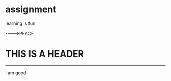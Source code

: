 # assignment
<!DOCTYPE html>
<html lang="en">
<head>
    <meta charset="UTF-8">
    <meta name="viewport" content="width=device-width, initial-scale=1.0">
    <title>Document</title>
</head>
<body>
    <p>learning is fun</p>---->PEACE
    <h1>THIS IS A HEADER</h1><hr>
    <p>i am good</p>
</body>
</html>
